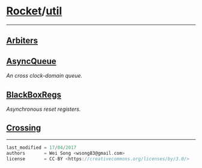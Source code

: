 [Rocket](Readme.md)/[util](https://github.com/ucb-bar/rocket-chip/tree/master/src/main/scala/util)
========================


**********************

[Arbiters](util/Arbiters.md)
----------------

[AsyncQueue](util/AsyncQueue.md)
----------------
*An cross clock-domain queue.*

[BlackBoxRegs](util/BlackBoxRegs.md)
----------------
*Asynchronous reset registers.*

[Crossing](util/Crossing.md)
----------------

**********************

```scala
last_modified = 17/04/2017
authors       = Wei Song <wsong83@gmail.com>
license       = CC-BY <https://creativecommons.org/licenses/by/3.0/>
```
